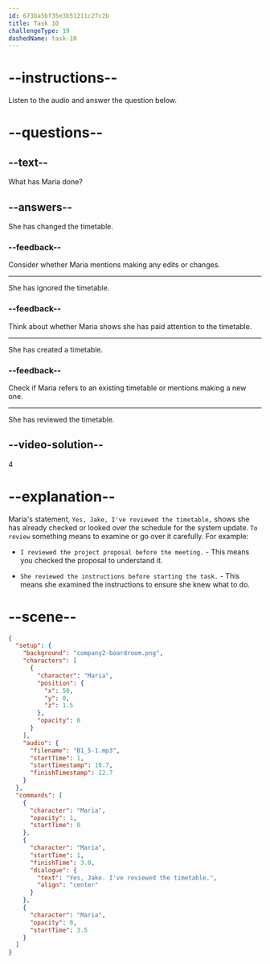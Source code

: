 ```yaml
---
id: 673ba5bf35e3b51211c27c2b
title: Task 10
challengeType: 19
dashedName: task-10
---
```

<!-- (Audio) Maria: Yes, Jake, I've reviewed the timetable. -->

# --instructions--

Listen to the audio and answer the question below.

# --questions--

## --text--

What has Maria done?

## --answers--

She has changed the timetable.

### --feedback--

Consider whether Maria mentions making any edits or changes.

---

She has ignored the timetable.

### --feedback--

Think about whether Maria shows she has paid attention to the timetable.

---

She has created a timetable.

### --feedback--

Check if Maria refers to an existing timetable or mentions making a new one.

---

She has reviewed the timetable.

## --video-solution--

4

# --explanation--

Maria's statement, `Yes, Jake, I've reviewed the timetable,` shows she has already checked or looked over the schedule for the system update. `To review` something means to examine or go over it carefully. For example:

- `I reviewed the project proposal before the meeting.` - This means you checked the proposal to understand it.

- `She reviewed the instructions before starting the task.` - This means she examined the instructions to ensure she knew what to do.

# --scene--

```json
{
  "setup": {
    "background": "company2-boardroom.png",
    "characters": [
      {
        "character": "Maria",
        "position": {
          "x": 50,
          "y": 0,
          "z": 1.5
        },
        "opacity": 0
      }
    ],
    "audio": {
      "filename": "B1_5-1.mp3",
      "startTime": 1,
      "startTimestamp": 10.7,
      "finishTimestamp": 12.7
    }
  },
  "commands": [
    {
      "character": "Maria",
      "opacity": 1,
      "startTime": 0
    },
    {
      "character": "Maria",
      "startTime": 1,
      "finishTime": 3.0,
      "dialogue": {
        "text": "Yes, Jake. I've reviewed the timetable.",
        "align": "center"
      }
    },
    {
      "character": "Maria",
      "opacity": 0,
      "startTime": 3.5
    }
  ]
}
```
